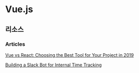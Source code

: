 # Vue.js

## 리소스

### Articles

[Vue vs React: Choosing the Best Tool for Your Project in 2019](https://www.codica.com/blog/react-vs-vue-2019/)

[Building a Slack Bot for Internal Time Tracking](https://www.codica.com/blog/time-tracking-with-slack-bot/)
